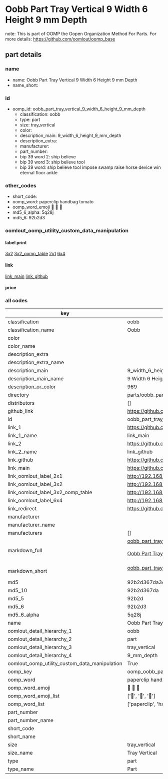 # Oobb Part Tray Vertical 9 Width 6 Height 9 mm Depth  

note: This is part of OOMP the Oopen Organization Method For Parts. For more details: https://github.com/oomlout/oomp_base

##  part details
  







### name
* name: Oobb Part Tray Vertical 9 Width 6 Height 9 mm Depth
* name_short: 
### id
* oomp_id: oobb_part_tray_vertical_9_width_6_height_9_mm_depth
  * classification: oobb
  * type: part
  * size: tray_vertical
  * color: 
  * description_main: 9_width_6_height_9_mm_depth
  * description_extra: 
  * manufacturer: 
  * part_number: 
  * bip 39 word 2: ship believe
  * bip 39 word 3: ship believe tool
  * bip 39 word: ship believe tool impose swamp raise horse device win eternal floor ankle

### other_codes
* short_code: 
* oomp_word: paperclip handbag tomato
* oomp_word_emoji :paperclip: :handbag: :tomato:
* md5_6_alpha: 5q28j
* md5_6: 92b2d3






### oomlout_oomp_utility_custom_data_manipulation
#### label print
[3x2](http://192.168.1.245:1112/?label=oomp%205q28j)
[3x2_oomp_table](http://192.168.1.108:1112/?label=oomp%205q28j)
[2x1](http://192.168.1.242:1112/?label=oomp%205q28j)
[6x4](http://192.168.1.55:1112/?label=oomp%205q28j)    

#### link

[link_main](https://github.com/oomlout/oomlout_oomp_version_1_messy/tree/main/parts/oobb_part_tray_vertical_9_width_6_height_9_mm_depth) [link_github](https://github.com/oomlout/oomlout_oomp_version_1_messy/tree/main/parts/oobb_part_tray_vertical_9_width_6_height_9_mm_depth)                             

#### price







### all codes 
| key | value |  
| --- | --- |  
| classification | oobb |  
| classification_name | Oobb |  
| color |  |  
| color_name |  |  
| description_extra |  |  
| description_extra_name |  |  
| description_main | 9_width_6_height_9_mm_depth |  
| description_main_name | 9 Width 6 Height 9 mm Depth |  
| description_or_color | 969 |  
| directory | parts/oobb_part_tray_vertical_9_width_6_height_9_mm_depth |  
| distributors | [] |  
| github_link | https://github.com/oomlout/oomlout_oomp_part_src/tree/main/parts/oobb_part_tray_vertical_9_width_6_height_9_mm_depth |  
| id | oobb_part_tray_vertical_9_width_6_height_9_mm_depth |  
| link_1 | https://github.com/oomlout/oomlout_oomp_version_1_messy/tree/main/parts/oobb_part_tray_vertical_9_width_6_height_9_mm_depth |  
| link_1_name | link_main |  
| link_2 | https://github.com/oomlout/oomlout_oomp_version_1_messy/tree/main/parts/oobb_part_tray_vertical_9_width_6_height_9_mm_depth |  
| link_2_name | link_github |  
| link_github | https://github.com/oomlout/oomlout_oomp_version_1_messy/tree/main/parts/oobb_part_tray_vertical_9_width_6_height_9_mm_depth |  
| link_main | https://github.com/oomlout/oomlout_oomp_version_1_messy/tree/main/parts/oobb_part_tray_vertical_9_width_6_height_9_mm_depth |  
| link_oomlout_label_2x1 | http://192.168.1.242:1112/?label=oomp%205q28j |  
| link_oomlout_label_3x2 | http://192.168.1.245:1112/?label=oomp%205q28j |  
| link_oomlout_label_3x2_oomp_table | http://192.168.1.108:1112/?label=oomp%205q28j |  
| link_oomlout_label_6x4 | http://192.168.1.55:1112/?label=oomp%205q28j |  
| link_redirect | https://github.com/oomlout/oomlout_oomp_version_1_messy/tree/main/parts/oobb_part_tray_vertical_9_width_6_height_9_mm_depth |  
| manufacturer |  |  
| manufacturer_name |  |  
| manufacturers | [] |  
| markdown_full | [oobb_part_tray_vertical_9_width_6_height_9_mm_depth](none)<br>[](none)<br>[Oobb Part Tray Vertical 9 Width 6 Height 9 Mm Depth](none)<br><br> |  
| markdown_short | [oobb_part_tray_vertical_9_width_6_height_9_mm_depth](none)<br><br> |  
| md5 | 92b2d367da3cadbac4ed971fc9452e30 |  
| md5_10 | 92b2d367da |  
| md5_5 | 92b2d |  
| md5_6 | 92b2d3 |  
| md5_6_alpha | 5q28j |  
| name | Oobb Part Tray Vertical 9 Width 6 Height 9 mm Depth |  
| oomlout_detail_hierarchy_1 | oobb |  
| oomlout_detail_hierarchy_2 | part |  
| oomlout_detail_hierarchy_3 | tray_vertical |  
| oomlout_detail_hierarchy_4 | 9_mm_depth |  
| oomlout_oomp_utility_custom_data_manipulation | True |  
| oomp_key | oomp_oobb_part_tray_vertical_9_width_6_height_9_mm_depth |  
| oomp_word | paperclip handbag tomato |  
| oomp_word_emoji | :paperclip: :handbag: :tomato: |  
| oomp_word_emoji_list | [':paperclip:', ':handbag:', ':tomato:'] |  
| oomp_word_list | ['paperclip', 'handbag', 'tomato'] |  
| part_number |  |  
| part_number_name |  |  
| short_code |  |  
| short_name |  |  
| size | tray_vertical |  
| size_name | Tray Vertical |  
| type | part |  
| type_name | Part |  
